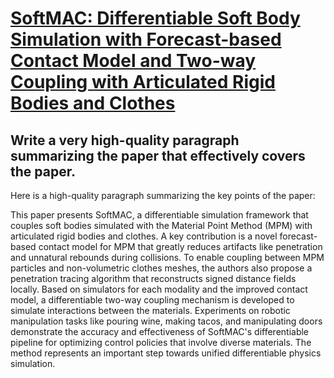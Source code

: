 # [SoftMAC: Differentiable Soft Body Simulation with Forecast-based Contact   Model and Two-way Coupling with Articulated Rigid Bodies and Clothes](https://arxiv.org/abs/2312.03297)

## Write a very high-quality paragraph summarizing the paper that effectively covers the paper.

 Here is a high-quality paragraph summarizing the key points of the paper:

This paper presents SoftMAC, a differentiable simulation framework that couples soft bodies simulated with the Material Point Method (MPM) with articulated rigid bodies and clothes. A key contribution is a novel forecast-based contact model for MPM that greatly reduces artifacts like penetration and unnatural rebounds during collisions. To enable coupling between MPM particles and non-volumetric clothes meshes, the authors also propose a penetration tracing algorithm that reconstructs signed distance fields locally. Based on simulators for each modality and the improved contact model, a differentiable two-way coupling mechanism is developed to simulate interactions between the materials. Experiments on robotic manipulation tasks like pouring wine, making tacos, and manipulating doors demonstrate the accuracy and effectiveness of SoftMAC's differentiable pipeline for optimizing control policies that involve diverse materials. The method represents an important step towards unified differentiable physics simulation.
